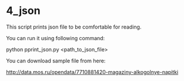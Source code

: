 # 4_json

This script prints json file to be comfortable for reading.

You can run it using following command:

python pprint_json.py <path_to_json_file>


You can download sample file from here:

http://data.mos.ru/opendata/7710881420-magaziny-alkogolnye-napitki